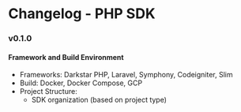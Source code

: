 Changelog - PHP SDK
===================

### v0.1.0

#### Framework and Build Environment

 * Frameworks: Darkstar PHP, Laravel, Symphony, Codeigniter, Slim
 * Build: Docker, Docker Compose, GCP
 * Project Structure:
    * SDK organization (based on project type)
